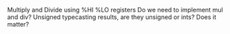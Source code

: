 Multiply and Divide using %HI %LO registers Do we need to implement mul and div?
Unsigned typecasting results, are they unsigned or ints? Does it matter?
